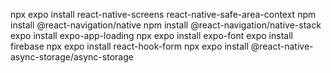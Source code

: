 npx expo install react-native-screens react-native-safe-area-context
npm install @react-navigation/native
npm install @react-navigation/native-stack
expo install expo-app-loading
npx expo install expo-font
expo install firebase
npx expo install react-hook-form
npx expo install @react-native-async-storage/async-storage